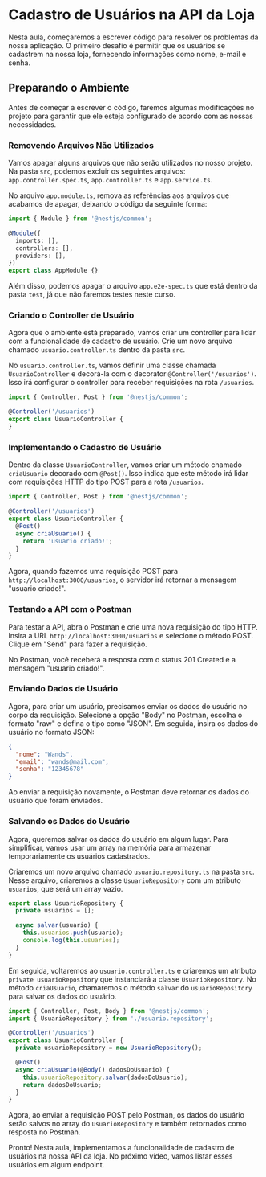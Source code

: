 # Cadastro de Usuários na API da Loja

Nesta aula, começaremos a escrever código para resolver os problemas da nossa aplicação. O primeiro desafio é permitir que os usuários se cadastrem na nossa loja, fornecendo informações como nome, e-mail e senha.

## Preparando o Ambiente

Antes de começar a escrever o código, faremos algumas modificações no projeto para garantir que ele esteja configurado de acordo com as nossas necessidades.

### Removendo Arquivos Não Utilizados

Vamos apagar alguns arquivos que não serão utilizados no nosso projeto. Na pasta `src`, podemos excluir os seguintes arquivos: `app.controller.spec.ts`, `app.controller.ts` e `app.service.ts`.

No arquivo `app.module.ts`, remova as referências aos arquivos que acabamos de apagar, deixando o código da seguinte forma:

```typescript
import { Module } from '@nestjs/common';

@Module({
  imports: [],
  controllers: [],
  providers: [],
})
export class AppModule {}
```

Além disso, podemos apagar o arquivo `app.e2e-spec.ts` que está dentro da pasta `test`, já que não faremos testes neste curso.

### Criando o Controller de Usuário

Agora que o ambiente está preparado, vamos criar um controller para lidar com a funcionalidade de cadastro de usuário. Crie um novo arquivo chamado `usuario.controller.ts` dentro da pasta `src`.

No `usuario.controller.ts`, vamos definir uma classe chamada `UsuarioController` e decorá-la com o decorator `@Controller('/usuarios')`. Isso irá configurar o controller para receber requisições na rota `/usuarios`.

```typescript
import { Controller, Post } from '@nestjs/common';

@Controller('/usuarios')
export class UsuarioController {
}
```

### Implementando o Cadastro de Usuário

Dentro da classe `UsuarioController`, vamos criar um método chamado `criaUsuario` decorado com `@Post()`. Isso indica que este método irá lidar com requisições HTTP do tipo POST para a rota `/usuarios`.

```typescript
import { Controller, Post } from '@nestjs/common';

@Controller('/usuarios')
export class UsuarioController {
  @Post()
  async criaUsuario() {
    return 'usuario criado!';
  }
}
```

Agora, quando fazemos uma requisição POST para `http://localhost:3000/usuarios`, o servidor irá retornar a mensagem "usuario criado!".

### Testando a API com o Postman

Para testar a API, abra o Postman e crie uma nova requisição do tipo HTTP. Insira a URL `http://localhost:3000/usuarios` e selecione o método POST. Clique em "Send" para fazer a requisição.

No Postman, você receberá a resposta com o status 201 Created e a mensagem "usuario criado!".

### Enviando Dados de Usuário

Agora, para criar um usuário, precisamos enviar os dados do usuário no corpo da requisição. Selecione a opção "Body" no Postman, escolha o formato "raw" e defina o tipo como "JSON". Em seguida, insira os dados do usuário no formato JSON:

```json
{
  "nome": "Wands",
  "email": "wands@mail.com",
  "senha": "12345678"
}
```

Ao enviar a requisição novamente, o Postman deve retornar os dados do usuário que foram enviados.

### Salvando os Dados do Usuário

Agora, queremos salvar os dados do usuário em algum lugar. Para simplificar, vamos usar um array na memória para armazenar temporariamente os usuários cadastrados.

Criaremos um novo arquivo chamado `usuario.repository.ts` na pasta `src`. Nesse arquivo, criaremos a classe `UsuarioRepository` com um atributo `usuarios`, que será um array vazio.

```typescript
export class UsuarioRepository {
  private usuarios = [];

  async salvar(usuario) {
    this.usuarios.push(usuario);
    console.log(this.usuarios);
  }
}
```

Em seguida, voltaremos ao `usuario.controller.ts` e criaremos um atributo `private usuarioRepository` que instanciará a classe `UsuarioRepository`. No método `criaUsuario`, chamaremos o método `salvar` do `usuarioRepository` para salvar os dados do usuário.

```typescript
import { Controller, Post, Body } from '@nestjs/common';
import { UsuarioRepository } from './usuario.repository';

@Controller('/usuarios')
export class UsuarioController {
  private usuarioRepository = new UsuarioRepository();

  @Post()
  async criaUsuario(@Body() dadosDoUsuario) {
    this.usuarioRepository.salvar(dadosDoUsuario);
    return dadosDoUsuario;
  }
}
```

Agora, ao enviar a requisição POST pelo Postman, os dados do usuário serão salvos no array do `UsuarioRepository` e também retornados como resposta no Postman.

Pronto! Nesta aula, implementamos a funcionalidade de cadastro de usuários na nossa API da loja. No próximo vídeo, vamos listar esses usuários em algum endpoint.